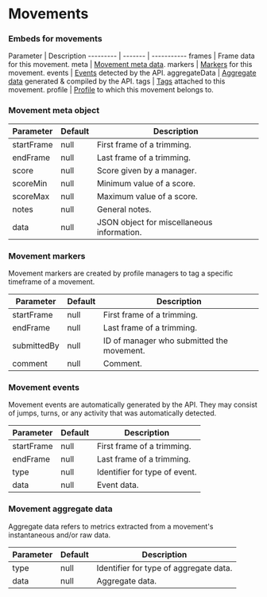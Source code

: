 # Movements

### Embeds for movements

Parameter | Description
--------- | ------- | -----------
frames | Frame data for this movement.
meta | [Movement meta data](#movement-meta-object).
markers | [Markers](#movement-markers) for this movement.
events | [Events](#movement-events) detected by the API.
aggregateData | [Aggregate data](#movement-aggregate-data) generated & compiled by the API.
tags | [Tags](#tags) attached to this movement.
profile | [Profile](#profiles) to which this movement belongs to.

### Movement meta object

Parameter | Default | Description
--------- | ------- | -----------
startFrame | null | First frame of a trimming.
endFrame | null | Last frame of a trimming.
score | null | Score given by a manager.
scoreMin | null | Minimum value of a score.
scoreMax | null | Maximum value of a score.
notes | null | General notes.
data | null | JSON object for miscellaneous information.

### Movement markers

Movement markers are created by profile managers to tag a specific timeframe of a movement.

Parameter | Default | Description
--------- | ------- | -----------
startFrame | null | First frame of a trimming.
endFrame | null | Last frame of a trimming.
submittedBy | null | ID of manager who submitted the movement.
comment | null | Comment.

### Movement events

Movement events are automatically generated by the API. They may consist of jumps, turns, or any activity that was automatically detected.

Parameter | Default | Description
--------- | ------- | -----------
startFrame | null | First frame of a trimming.
endFrame | null | Last frame of a trimming.
type | null | Identifier for type of event.
data | null | Event data.

### Movement aggregate data

Aggregate data refers to metrics extracted from a movement's instantaneous and/or raw data.

Parameter | Default | Description
--------- | ------- | -----------
type | null | Identifier for type of aggregate data.
data | null | Aggregate data.

